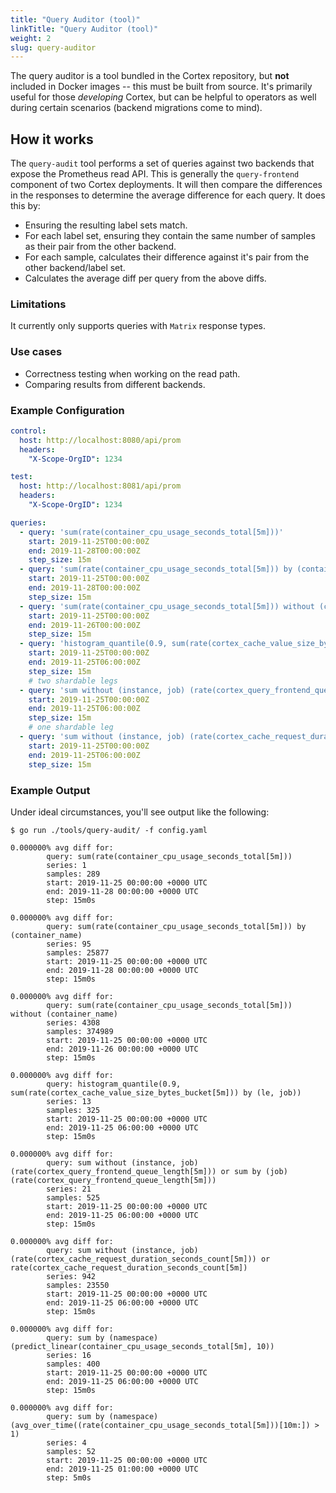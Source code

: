 ```yaml
---
title: "Query Auditor (tool)"
linkTitle: "Query Auditor (tool)"
weight: 2
slug: query-auditor
---
```


The query auditor is a tool bundled in the Cortex repository, but **not** included in Docker images -- this must be built from source. It's primarily useful for those _developing_ Cortex, but can be helpful to operators as well during certain scenarios (backend migrations come to mind).

## How it works

The `query-audit` tool performs a set of queries against two backends that expose the Prometheus read API. This is generally the `query-frontend` component of two Cortex deployments. It will then compare the differences in the responses to determine the average difference for each query. It does this by:

 - Ensuring the resulting label sets match.
 - For each label set, ensuring they contain the same number of samples as their pair from the other backend.
 - For each sample, calculates their difference against it's pair from the other backend/label set.
 - Calculates the average diff per query from the above diffs.

### Limitations

It currently only supports queries with `Matrix` response types.

### Use cases

- Correctness testing when working on the read path.
- Comparing results from different backends.

### Example Configuration

```yaml
control:
  host: http://localhost:8080/api/prom
  headers:
    "X-Scope-OrgID": 1234

test:
  host: http://localhost:8081/api/prom
  headers:
    "X-Scope-OrgID": 1234

queries:
  - query: 'sum(rate(container_cpu_usage_seconds_total[5m]))'
    start: 2019-11-25T00:00:00Z
    end: 2019-11-28T00:00:00Z
    step_size: 15m
  - query: 'sum(rate(container_cpu_usage_seconds_total[5m])) by (container_name)'
    start: 2019-11-25T00:00:00Z
    end: 2019-11-28T00:00:00Z
    step_size: 15m
  - query: 'sum(rate(container_cpu_usage_seconds_total[5m])) without (container_name)'
    start: 2019-11-25T00:00:00Z
    end: 2019-11-26T00:00:00Z
    step_size: 15m
  - query: 'histogram_quantile(0.9, sum(rate(cortex_cache_value_size_bytes_bucket[5m])) by (le, job))'
    start: 2019-11-25T00:00:00Z
    end: 2019-11-25T06:00:00Z
    step_size: 15m
    # two shardable legs
  - query: 'sum without (instance, job) (rate(cortex_query_frontend_queue_length[5m])) or sum by (job) (rate(cortex_query_frontend_queue_length[5m]))'
    start: 2019-11-25T00:00:00Z
    end: 2019-11-25T06:00:00Z
    step_size: 15m
    # one shardable leg
  - query: 'sum without (instance, job) (rate(cortex_cache_request_duration_seconds_count[5m])) or rate(cortex_cache_request_duration_seconds_count[5m])'
    start: 2019-11-25T00:00:00Z
    end: 2019-11-25T06:00:00Z
    step_size: 15m
```

### Example Output

Under ideal circumstances, you'll see output like the following:

```
$ go run ./tools/query-audit/ -f config.yaml

0.000000% avg diff for:
        query: sum(rate(container_cpu_usage_seconds_total[5m]))
        series: 1
        samples: 289
        start: 2019-11-25 00:00:00 +0000 UTC
        end: 2019-11-28 00:00:00 +0000 UTC
        step: 15m0s

0.000000% avg diff for:
        query: sum(rate(container_cpu_usage_seconds_total[5m])) by (container_name)
        series: 95
        samples: 25877
        start: 2019-11-25 00:00:00 +0000 UTC
        end: 2019-11-28 00:00:00 +0000 UTC
        step: 15m0s

0.000000% avg diff for:
        query: sum(rate(container_cpu_usage_seconds_total[5m])) without (container_name)
        series: 4308
        samples: 374989
        start: 2019-11-25 00:00:00 +0000 UTC
        end: 2019-11-26 00:00:00 +0000 UTC
        step: 15m0s

0.000000% avg diff for:
        query: histogram_quantile(0.9, sum(rate(cortex_cache_value_size_bytes_bucket[5m])) by (le, job))
        series: 13
        samples: 325
        start: 2019-11-25 00:00:00 +0000 UTC
        end: 2019-11-25 06:00:00 +0000 UTC
        step: 15m0s

0.000000% avg diff for:
        query: sum without (instance, job) (rate(cortex_query_frontend_queue_length[5m])) or sum by (job) (rate(cortex_query_frontend_queue_length[5m]))
        series: 21
        samples: 525
        start: 2019-11-25 00:00:00 +0000 UTC
        end: 2019-11-25 06:00:00 +0000 UTC
        step: 15m0s

0.000000% avg diff for:
        query: sum without (instance, job) (rate(cortex_cache_request_duration_seconds_count[5m])) or rate(cortex_cache_request_duration_seconds_count[5m])
        series: 942
        samples: 23550
        start: 2019-11-25 00:00:00 +0000 UTC
        end: 2019-11-25 06:00:00 +0000 UTC
        step: 15m0s

0.000000% avg diff for:
        query: sum by (namespace) (predict_linear(container_cpu_usage_seconds_total[5m], 10))
        series: 16
        samples: 400
        start: 2019-11-25 00:00:00 +0000 UTC
        end: 2019-11-25 06:00:00 +0000 UTC
        step: 15m0s

0.000000% avg diff for:
        query: sum by (namespace) (avg_over_time((rate(container_cpu_usage_seconds_total[5m]))[10m:]) > 1)
        series: 4
        samples: 52
        start: 2019-11-25 00:00:00 +0000 UTC
        end: 2019-11-25 01:00:00 +0000 UTC
        step: 5m0s
```
